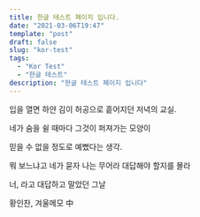 ```yaml
---
title: 한글 테스트 페이지 입니다.
date: "2021-03-06T19:47"
template: "post"
draft: false
slug: "kor-test"
tags:
  - "Kor Test"
  - "한글 테스트"
description: "한글 테스트 페이지 입니다"
---
```



입을 열면 하얀 김이 허공으로 흩어지던 저녁의 교실.

네가 숨을 쉴 때마다 그것이 퍼져가는 모양이

믿을 수 없을 정도로 예뻤다는 생각.

뭐 보느냐고 네가 묻자 나는 무어라 대답해야 할지를 몰라



너, 라고 대답하고 말았던 그날





황인찬, 겨울메모 中

